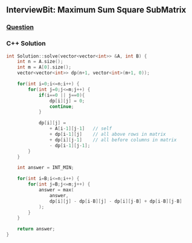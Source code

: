 ## InterviewBit: Maximum Sum Square SubMatrix

### [Question](https://www.interviewbit.com/problems/maximum-sum-square-submatrix/)

### C++ Solution
```c++
int Solution::solve(vector<vector<int>> &A, int B) {
    int n = A.size();
    int m = A[0].size();
    vector<vector<int>> dp(n+1, vector<int>(m+1, 0));

    for(int i=0;i<=n;i++) {
        for(int j=0;j<=m;j++) {
            if(i==0 || j==0){
                dp[i][j] = 0;
                continue;
            }

            dp[i][j] =
                + A[i-1][j-1]   // self
                + dp[i-1][j]    // all above rows in matrix
                + dp[i][j-1]    // all before columns in matrix
                - dp[i-1][j-1];
        }
    }

    int answer = INT_MIN;

    for(int i=B;i<=n;i++) {
        for(int j=B;j<=m;j++) {
            answer = max(
                answer,
                dp[i][j] - dp[i-B][j] - dp[i][j-B] + dp[i-B][j-B]
            );
        }
    }

    return answer;
}
```